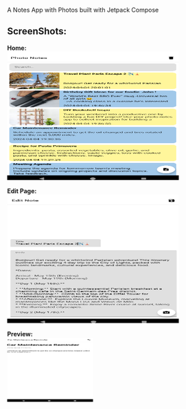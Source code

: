 A Notes App with Photos built with Jetpack Compose


## ScreenShots:

**Home:**  
<img src="res/home.png" alt="Home" width="400" height="300"/>

**Edit Page:**  
<img src="res/edit_page.png" alt="Edit Page" width="400" height="300"/>

**Preview:**  
<img src="res/preview.png" alt="Preview" width="200" height="150"/>


